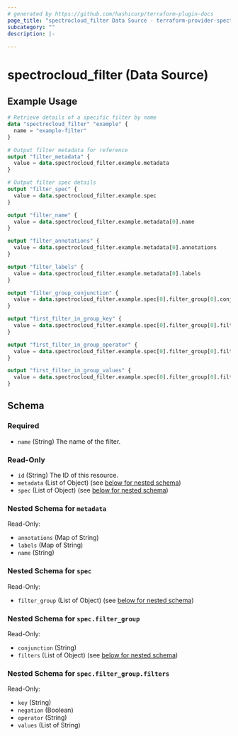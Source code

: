 ```yaml
---
# generated by https://github.com/hashicorp/terraform-plugin-docs
page_title: "spectrocloud_filter Data Source - terraform-provider-spectrocloud"
subcategory: ""
description: |-
  
---
```


# spectrocloud_filter (Data Source)



## Example Usage

```terraform
# Retrieve details of a specific filter by name
data "spectrocloud_filter" "example" {
  name = "example-filter"
}

# Output filter metadata for reference
output "filter_metadata" {
  value = data.spectrocloud_filter.example.metadata
}

# Output filter spec details
output "filter_spec" {
  value = data.spectrocloud_filter.example.spec
}

output "filter_name" {
  value = data.spectrocloud_filter.example.metadata[0].name
}

output "filter_annotations" {
  value = data.spectrocloud_filter.example.metadata[0].annotations
}

output "filter_labels" {
  value = data.spectrocloud_filter.example.metadata[0].labels
}

output "filter_group_conjunction" {
  value = data.spectrocloud_filter.example.spec[0].filter_group[0].conjunction
}

output "first_filter_in_group_key" {
  value = data.spectrocloud_filter.example.spec[0].filter_group[0].filters[0].key
}

output "first_filter_in_group_operator" {
  value = data.spectrocloud_filter.example.spec[0].filter_group[0].filters[0].operator
}

output "first_filter_in_group_values" {
  value = data.spectrocloud_filter.example.spec[0].filter_group[0].filters[0].values
}
```

<!-- schema generated by tfplugindocs -->
## Schema

### Required

- `name` (String) The name of the filter.

### Read-Only

- `id` (String) The ID of this resource.
- `metadata` (List of Object) (see [below for nested schema](#nestedatt--metadata))
- `spec` (List of Object) (see [below for nested schema](#nestedatt--spec))

<a id="nestedatt--metadata"></a>
### Nested Schema for `metadata`

Read-Only:

- `annotations` (Map of String)
- `labels` (Map of String)
- `name` (String)


<a id="nestedatt--spec"></a>
### Nested Schema for `spec`

Read-Only:

- `filter_group` (List of Object) (see [below for nested schema](#nestedobjatt--spec--filter_group))

<a id="nestedobjatt--spec--filter_group"></a>
### Nested Schema for `spec.filter_group`

Read-Only:

- `conjunction` (String)
- `filters` (List of Object) (see [below for nested schema](#nestedobjatt--spec--filter_group--filters))

<a id="nestedobjatt--spec--filter_group--filters"></a>
### Nested Schema for `spec.filter_group.filters`

Read-Only:

- `key` (String)
- `negation` (Boolean)
- `operator` (String)
- `values` (List of String)
